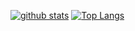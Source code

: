 [![github stats](https://github-readme-stats.vercel.app/api?username=naoki-mrmt&show_icons=true)](https://github.com/naoki-mrmt "github stats")
[![Top Langs](https://github-readme-stats.vercel.app/api/top-langs/?username=naoki-mrmt)](https://github.com/naoki-mrmt "Top Langs")

<!-- [![trophy](https://github-profile-trophy.vercel.app/?username=naoki-mrmt)](https://github.com/naoki-mrmt "trophy") --->

<!--START_SECTION:lapras-card-->
<!--END_SECTION:lapras-card-->
